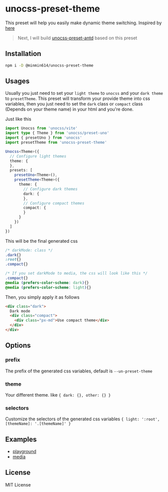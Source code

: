 # unocss-preset-theme

This preset will help you easily make dynamic theme switching. Inspired by [here](https://github.com/unocss/unocss/issues/1390)

> Next, I will build [unocss-preset-antd](https://github.com/Dunqing/unocss-preset-antd) based on this preset

## Installation

```bash
npm i -D @minmin614/unocss-preset-theme
```


## Usages

Usually you just need to set your `light theme` to `unocss` and your `dark theme` to `presetTheme`. This preset will transform your provide theme into css variables, then you just need to set the `dark` class or `compact` class (Depends on your theme name) in your html and you're done.

Just like this

```typescript
import Unocss from 'unocss/vite'
import type { Theme } from 'unocss/preset-uno'
import { presetUno } from 'unocss'
import presetTheme from 'unocss-preset-theme'

Unocss<Theme>({
  // Configure light themes
  theme: {
  },
  presets: [
    presetUno<Theme>(),
    presetTheme<Theme>({
      theme: {
        // Configure dark themes
        dark: {
        },
        // Configure compact themes
        compact: {
        }
      }
    })
  ]
})
```

This will be the final generated css

```css
/* darkMode: class */
.dark{}
:root{}
.compact{}

/* If you set darkMode to media, the css will look like this */
.compact{}
@media (prefers-color-scheme: dark){}
@media (prefers-color-scheme: light){}
```

Then, you simply apply it as follows

```html
<div class="dark">
  Dark mode
  <div class="compact">
    <div class="px-md">Use compact theme</div>
  </div>
</div>
```

## Options

### prefix

The prefix of the generated css variables, default is `--un-preset-theme`

### theme

Your different theme. like `{ dark: {}, other: {} }`

### selectors

Customize the selectors of the generated css variables `{ light: ':root', [themeName]: '.[themeName]' }`


## Examples

- [playground](./examples/playground/)
- [media](./examples/media/)

## License

MIT License

